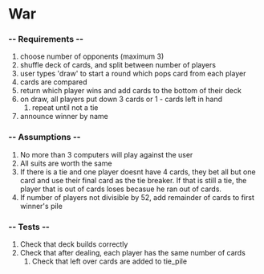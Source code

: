 # War

### -- Requirements --
1. choose number of opponents (maximum 3)
2. shuffle deck of cards, and split between number of players
3. user types 'draw' to start a round which pops card from each player
4. cards are compared
5. return which player wins and add cards to the bottom of their deck
6. on draw, all players put down 3 cards or 1 - cards left in hand
    1. repeat until not a tie
7. announce winner by name

### -- Assumptions --
1. No more than 3 computers will play against the user
2. All suits are worth the same
3. If there is a tie and one player doesnt have 4 cards, they bet all but one card and use their
final card as the tie breaker. If that is still a tie, the player that is out of cards loses becasue he
ran out of cards.
4. If number of players not divisible by 52, add remainder of cards to first winner's pile

### -- Tests --
1. Check that deck builds correctly
2. Check that after dealing, each player has the same number of cards
    1. Check that left over cards are added to tie_pile